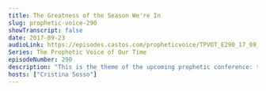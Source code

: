 ```yaml
---
title: The Greatness of the Season We're In
slug: prophetic-voice-290
showTranscript: false
date: 2017-09-23
audioLink: https://episodes.castos.com/propheticvoice/TPVOT_E290_17_09_23-24_The_Greatness_of_the_Season_We%27re_In.mp3
Series: The Prophetic Voice of Our Time
episodeNumber: 290
description: "This is the theme of the upcoming prophetic conference: the greatness of the season we're in."
hosts: ["Cristina Sosso"]
---
```

